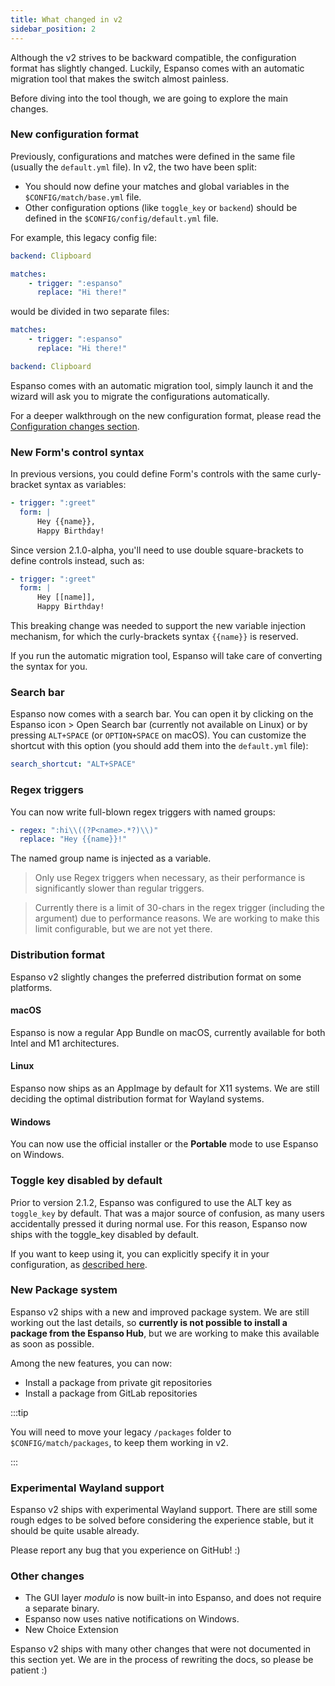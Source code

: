 ```yaml
---
title: What changed in v2
sidebar_position: 2
---
```


Although the v2 strives to be backward compatible, the configuration format has
slightly changed. Luckily, Espanso comes with an automatic migration tool that
makes the switch almost painless.

Before diving into the tool though, we are going to explore the main changes.

### New configuration format

Previously, configurations and matches were defined in the same file (usually
the `default.yml` file). In v2, the two have been split:

-   You should now define your matches and global variables in the
    `$CONFIG/match/base.yml` file.
-   Other configuration options (like `toggle_key` or `backend`) should be
    defined in the `$CONFIG/config/default.yml` file.

For example, this legacy config file:

```yml title="$CONFIG/default.yml"
backend: Clipboard

matches:
    - trigger: ":espanso"
      replace: "Hi there!"
```

would be divided in two separate files:

```yml title="$CONFIG/match/base.yml"
matches:
    - trigger: ":espanso"
      replace: "Hi there!"
```

```yml title="$CONFIG/config/default.yml"
backend: Clipboard
```

Espanso comes with an automatic migration tool, simply launch it and the wizard
will ask you to migrate the configurations automatically.

For a deeper walkthrough on the new configuration format, please read the
[Configuration changes section](../configuration_changes).

### New Form's control syntax

In previous versions, you could define Form's controls with the same
curly-bracket syntax as variables:

```yaml
- trigger: ":greet"
  form: |
      Hey {{name}},
      Happy Birthday!
```

Since version 2.1.0-alpha, you'll need to use double square-brackets to define
controls instead, such as:

```yaml
- trigger: ":greet"
  form: |
      Hey [[name]],
      Happy Birthday!
```

This breaking change was needed to support the new variable injection mechanism,
for which the curly-brackets syntax `{{name}}` is reserved.

If you run the automatic migration tool, Espanso will take care of converting
the syntax for you.

### Search bar

Espanso now comes with a search bar. You can open it by clicking on the Espanso
icon > Open Search bar (currently not available on Linux) or by pressing
`ALT+SPACE` (or `OPTION+SPACE` on macOS). You can customize the shortcut with
this option (you should add them into the `default.yml` file):

```yaml
search_shortcut: "ALT+SPACE"
```

### Regex triggers

You can now write full-blown regex triggers with named groups:

```yaml
- regex: ":hi\\((?P<name>.*?)\\)"
  replace: "Hey {{name}}!"
```

The named group name is injected as a variable.

> Only use Regex triggers when necessary, as their performance is significantly
> slower than regular triggers.

> Currently there is a limit of 30-chars in the regex trigger (including the
> argument) due to performance reasons. We are working to make this limit
> configurable, but we are not yet there.

### Distribution format

Espanso v2 slightly changes the preferred distribution format on some platforms.

#### macOS

Espanso is now a regular App Bundle on macOS, currently available for both Intel
and M1 architectures.

#### Linux

Espanso now ships as an AppImage by default for X11 systems. We are still
deciding the optimal distribution format for Wayland systems.

#### Windows

You can now use the official installer or the **Portable** mode to use Espanso
on Windows.

### Toggle key disabled by default

Prior to version 2.1.2, Espanso was configured to use the ALT key as
`toggle_key` by default. That was a major source of confusion, as many users
accidentally pressed it during normal use. For this reason, Espanso now ships
with the toggle_key disabled by default.

If you want to keep using it, you can explicitly specify it in your
configuration, as
[described here](../../configuration/options/#customizing-the-toggle-key).

### New Package system

Espanso v2 ships with a new and improved package system. We are still working
out the last details, so **currently is not possible to install a package from
the Espanso Hub**, but we are working to make this available as soon as
possible.

Among the new features, you can now:

-   Install a package from private git repositories
-   Install a package from GitLab repositories

:::tip

You will need to move your legacy `/packages` folder to `$CONFIG/match/packages`, to keep them working in v2.

:::

### Experimental Wayland support

Espanso v2 ships with experimental Wayland support. There are still some rough
edges to be solved before considering the experience stable, but it should be
quite usable already.

Please report any bug that you experience on GitHub! :)

### Other changes

-   The GUI layer _modulo_ is now built-in into Espanso, and does not require a
    separate binary.
-   Espanso now uses native notifications on Windows.
-   New Choice Extension

Espanso v2 ships with many other changes that were not documented in this
section yet. We are in the process of rewriting the docs, so please be patient
:)
